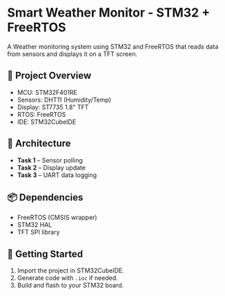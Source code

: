 # Smart Weather Monitor - STM32 + FreeRTOS

A Weather monitoring system using STM32 and FreeRTOS that reads data from sensors and displays it on a TFT screen.

## 🔧 Project Overview
- MCU: STM32F401RE
- Sensors: DHT11 (Humidity/Temp)
- Display: ST7735 1.8" TFT
- RTOS: FreeRTOS
- IDE: STM32CubeIDE

## 🧱 Architecture
- **Task 1** – Sensor polling
- **Task 2** – Display update
- **Task 3** – UART data logging

## 📦 Dependencies
- FreeRTOS (CMSIS wrapper)
- STM32 HAL
- TFT SPI library

## 🚀 Getting Started
1. Import the project in STM32CubeIDE.
2. Generate code with `.ioc` if needed.
3. Build and flash to your STM32 board.

